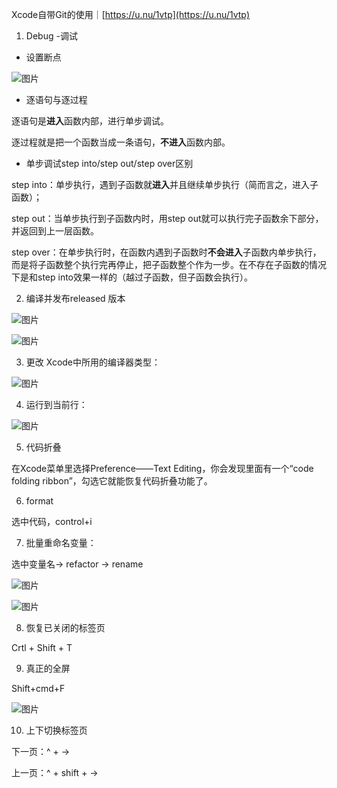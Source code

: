 Xcode自带Git的使用｜[https://u.nu/1vtp](https://u.nu/1vtp)

1. Debug -调试

* 设置断点

![图片](https://uploader.shimo.im/f/0Eg4WbeNVasb0xWz.png!thumbnail?fileGuid=YCT8G3qxX9KVRvGY)

* 逐语句与逐过程

逐语句是**进入**函数内部，进行单步调试。

逐过程就是把一个函数当成一条语句，**不进入**函数内部。

* 单步调试step into/step out/step over区别

step into：单步执行，遇到子函数就**进入**并且继续单步执行（简而言之，进入子函数）；

step out：当单步执行到子函数内时，用step out就可以执行完子函数余下部分，并返回到上一层函数。

step over：在单步执行时，在函数内遇到子函数时**不会进入**子函数内单步执行，而是将子函数整个执行完再停止，把子函数整个作为一步。在不存在子函数的情况下是和step into效果一样的（越过子函数，但子函数会执行）。

2. 编译并发布released 版本

![图片](https://uploader.shimo.im/f/fJlm16KcTlJ4zdmq.png!thumbnail?fileGuid=YCT8G3qxX9KVRvGY)

![图片](https://uploader.shimo.im/f/9ow7tSruXqnJTcGe.png!thumbnail?fileGuid=YCT8G3qxX9KVRvGY)



3. 更改 Xcode中所用的编译器类型：

![图片](https://uploader.shimo.im/f/1IzoQJbikx2gmAP1.png!thumbnail?fileGuid=YCT8G3qxX9KVRvGY)

4. 运行到当前行：

![图片](https://uploader.shimo.im/f/OPZItxhHoVG3O5zX.png!thumbnail?fileGuid=YCT8G3qxX9KVRvGY)

5. 代码折叠

在Xcode菜单里选择Preference——Text Editing，你会发现里面有一个“code folding ribbon”，勾选它就能恢复代码折叠功能了。

6. format

选中代码，control+i

7. 批量重命名变量：

选中变量名-> refactor -> rename

![图片](https://uploader.shimo.im/f/ZB0ShzfPVMXwtexz.png!thumbnail?fileGuid=YCT8G3qxX9KVRvGY)




![图片](https://uploader.shimo.im/f/vQZa3N5t2GuC94Qv.png!thumbnail?fileGuid=YCT8G3qxX9KVRvGY)



8. 恢复已关闭的标签页

Crtl + Shift + T

9. 真正的全屏

Shift+cmd+F

![图片](https://uploader.shimo.im/f/MjHTzEd7VH3gltpi.png!thumbnail?fileGuid=YCT8G3qxX9KVRvGY)

10. 上下切换标签页

下一页：^ + ->

上一页：^ + shift + ->






